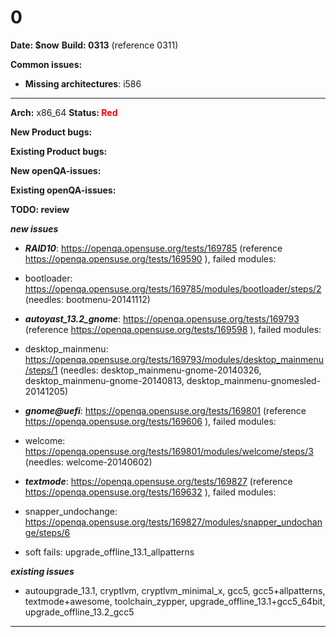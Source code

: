 # 0


**Date: $now**
**Build: 0313** (reference 0311)

**Common issues:**
 * **Missing architectures**: i586
<hr>

**Arch:** x86_64
**Status: <font color="red">Red</font>**

**New Product bugs:**



**Existing Product bugs:**



**New openQA-issues:**



**Existing openQA-issues:**



**TODO: review**

***new issues***

* ***RAID10***: https://openqa.opensuse.org/tests/169785 (reference https://openqa.opensuse.org/tests/169590 ), failed modules:
 * bootloader: https://openqa.opensuse.org/tests/169785/modules/bootloader/steps/2 (needles: bootmenu-20141112)

* ***autoyast_13.2_gnome***: https://openqa.opensuse.org/tests/169793 (reference https://openqa.opensuse.org/tests/169598 ), failed modules:
 * desktop_mainmenu: https://openqa.opensuse.org/tests/169793/modules/desktop_mainmenu/steps/1 (needles: desktop_mainmenu-gnome-20140326, desktop_mainmenu-gnome-20140813, desktop_mainmenu-gnomesled-20141205)

* ***gnome@uefi***: https://openqa.opensuse.org/tests/169801 (reference https://openqa.opensuse.org/tests/169606 ), failed modules:
 * welcome: https://openqa.opensuse.org/tests/169801/modules/welcome/steps/3 (needles: welcome-20140602)

* ***textmode***: https://openqa.opensuse.org/tests/169827 (reference https://openqa.opensuse.org/tests/169632 ), failed modules:
 * snapper_undochange: https://openqa.opensuse.org/tests/169827/modules/snapper_undochange/steps/6 

* soft fails: upgrade_offline_13.1_allpatterns

***existing issues***

* autoupgrade_13.1, cryptlvm, cryptlvm_minimal_x, gcc5, gcc5+allpatterns, textmode+awesome, toolchain_zypper, upgrade_offline_13.1+gcc5_64bit, upgrade_offline_13.2_gcc5


---
